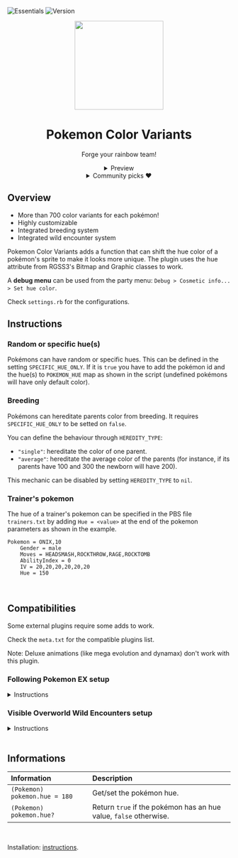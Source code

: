 ![Essentials](https://badgen.net/badge/Essentials/20.1/orange)
![Version](https://badgen.net/badge/Version/1.1.0/cyan)

<p align="center">
<img width="200px" src="https://user-images.githubusercontent.com/63038410/189546697-067374fd-5a8d-43d5-941b-cb1f338c09a0.png">
</p>

<h1 align="center">Pokemon Color Variants</h1>

<p align="center">
Forge your rainbow team!
</p>

<div align="center">
  <details>
  <summary>Preview</summary>
    <img src="https://user-images.githubusercontent.com/63038410/189638185-6cb01896-b0bc-49dd-a800-5cd10fa734a2.gif">
    <p>Wild encounter</p><br>
    <img src="https://user-images.githubusercontent.com/63038410/189638258-8d08e41d-4ee8-496e-8ed2-9b45b9e6a1b1.gif">
    <p>A walk with Scyther</p><br>
    <img src="https://user-images.githubusercontent.com/63038410/189638289-beab8591-be64-4857-aa75-5bea1396aec7.gif">
    <p>Pc showcase</p>
  </details>
</div>

<div align="center">
  <details>
  <summary>Community picks ❤️</summary>
    <img width="450px" src="https://user-images.githubusercontent.com/63038410/216767202-dded7695-8f3b-4c67-a419-f87122cbe246.png">
    <p>LilyInTheWater's Pidgey</p><br>
    <img width="450px" src="https://user-images.githubusercontent.com/63038410/216767426-8a821395-efdb-4a84-922c-0aa356864f7f.png">
    <p>MaouAlter's Eelektross</p><br>
    <img width="450px" src="https://user-images.githubusercontent.com/63038410/220905142-de4e0835-9ce7-4a1e-95b4-e2785c531416.png">
    <p>Citycat17's Solgaleo</p>
  </details>
</div>

## Overview
- More than 700 color variants for each pokémon!
- Highly customizable
- Integrated breeding system
- Integrated wild encounter system

Pokemon Color Variants adds a function that can shift the hue color of a pokémon's sprite to make it looks more unique.
The plugin uses the hue attribute from RGSS3's Bitmap and Graphic classes to work.

A **debug menu** can be used from the party menu: `Debug > Cosmetic info... > Set hue color`.

Check `settings.rb` for the configurations.

## Instructions

### Random or specific hue(s)
Pokémons can have random or specific hues.
This can be defined in the setting `SPECIFIC_HUE_ONLY`.
If it is `true` you have to add the pokémon id and the hue(s) to `POKEMON_HUE` map as shown in the script (undefined pokémons will have only default color).

### Breeding
Pokémons can hereditate parents color from breeding.
It requires `SPECIFIC_HUE_ONLY` to be setted on `false`.

You can define the behaviour through `HEREDITY_TYPE`:
- `"single"`: hereditate the color of one parent.
- `"average"`: hereditate the average color of the parents (for instance, if its parents have 100 and 300 the newborn will have 200).

This mechanic can be disabled by setting `HEREDITY_TYPE` to `nil`.

### Trainer's pokemon
The hue of a trainer's pokemon can be specified in the PBS file `trainers.txt` by adding `Hue = <value>` at the end of the pokemon parameters as shown in the example.
```
Pokemon = ONIX,10
    Gender = male
    Moves = HEADSMASH,ROCKTHROW,RAGE,ROCKTOMB
    AbilityIndex = 0
    IV = 20,20,20,20,20,20
    Hue = 150
```

<br>

## Compatibilities
Some external plugins require some adds to work.

Check the `meta.txt` for the compatible plugins list.

Note: Deluxe animations (like mega evolution and dynamax) don't work with this plugin.

### Following Pokemon EX setup

<details>
<summary>Instructions</summary>

Setup Following Pokemon EX plugin:
1. Open the file `Following Pokemon EX > Main Module > Event_Sprite Commands.rb` from the plugin folder and go to the `change_sprite` method.
2. Copy and paste `PokemonColorVariants.apply(pkmn,FollowingPkmn.get_event,FollowingPkmn.get_data) if PluginManager.installed?("Pokemon Color Variants")` in the script as shown in the example below.
```ruby
  if FollowingPkmn.get_event&.move_route_forcing
    hue = pkmn.respond_to?(:superHue) && pkmn.superShiny? ? pkmn.superHue : 0
    FollowingPkmn.get_event&.character_hue  = hue
    FollowingPkmn.get_data&.character_hue   = hue
  end
  # Pokemon color variant
  PokemonColorVariants.apply(pkmn,FollowingPkmn.get_event,FollowingPkmn.get_data) if PluginManager.installed?("Pokemon Color Variants")
end
```

</details>

### Visible Overworld Wild Encounters setup

<details>
<summary>Instructions</summary>

Setup Visible Overworld Wild Encounters plugin:
1. Open the file `001_visible overworld wild encounters script.rb` from the plugin folder and go to the `Game_Map > spawnPokeEvent` method.
2. Copy and paste `PokemonColorVariants.apply(pokemon,event) if PluginManager.installed?("Pokemon Color Variants")` in the script as shown in the example below.
```ruby
#--- movement of the event --------------------------------
# Pokemon color variant
PokemonColorVariants.apply(pokemon,event) if PluginManager.installed?("Pokemon Color Variants")
event.pages[0].move_speed = VisibleEncounterSettings::DEFAULT_MOVEMENT[0]
event.pages[0].move_frequency = VisibleEncounterSettings::DEFAULT_MOVEMENT[1]
```

</details>

<br>

## Informations
| Information | Description |
|:-|:-|
| `(Pokemon) pokemon.hue = 180` | Get/set the pokémon hue. |
| `(Pokemon) pokemon.hue?` | Return `true` if the pokémon has an hue value, `false` otherwise. |

<br>

Installation: [instructions](https://github.com/MickTK/Pokemon-Essentials-Plugins/wiki/Instructions).
